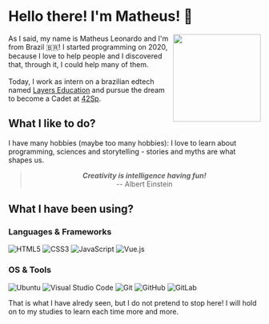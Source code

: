 # Hello there! I'm Matheus! 👾

<section display="flex">
    <div display="inline">
        <img align="right" width="175px" src="https://c.tenor.com/HnjS5_4dwYQAAAAM/ponteverga-einstein.gif" />
        As I said, my name is Matheus Leonardo and I'm from Brazil 🇧🇷! I started programming on 2020, because I love to help people and I discovered that, through it, I could help many of them.
        <br>
        <br>
        Today, I work as intern on a brazilian edtech named  <a href="https://layers.education" target="_blank" rel="noopener noreferrer">
        Layers Education</a> and pursue the dream to become a Cadet at <a href="https://42sp.org.br" target="_blank" rel="noopener noreferrer">
        42Sp</a>.
    </div>
</section>

## What I like to do?

I have many hobbies (maybe too many hobbies): I love to learn about programming, sciences and storytelling - stories and myths are what shapes us.

<div align="center">
    <blockquote>
        <b><i>Creativity is intelligence having fun!</i></b><br>
        -- Albert Einstein
    </blockquote>
</div>

## What I have been using?

### Languages & Frameworks

![HTML5](https://img.shields.io/badge/html5-%23E34F26.svg?style=for-the-badge&logo=html5&logoColor=white)
![CSS3](https://img.shields.io/badge/css3-%231572B6.svg?style=for-the-badge&logo=css3&logoColor=white)
![JavaScript](https://img.shields.io/badge/javascript-%23323330.svg?style=for-the-badge&logo=javascript&logoColor=%23F7DF1E)
![Vue.js](https://img.shields.io/badge/vuejs-%2335495e.svg?style=for-the-badge&logo=vuedotjs&logoColor=%234FC08D)

### OS & Tools

![Ubuntu](https://img.shields.io/badge/Ubuntu-E95420?style=for-the-badge&logo=ubuntu&logoColor=white)
![Visual Studio Code](https://img.shields.io/badge/Visual%20Studio%20Code-0078d7.svg?style=for-the-badge&logo=visual-studio-code&logoColor=white)
![Git](https://img.shields.io/badge/git-%23F05033.svg?style=for-the-badge&logo=git&logoColor=white)
![GitHub](https://img.shields.io/badge/github-%23121011.svg?style=for-the-badge&logo=github&logoColor=white)
![GitLab](https://img.shields.io/badge/gitlab-%23181717.svg?style=for-the-badge&logo=gitlab&logoColor=white)

That is what I have alredy seen, but I do not pretend to stop here! I will hold on to my studies to learn each time more and more.



<!--
**matheusleo/matheusleo** is a ✨ _special_ ✨ repository because its `README.md` (this file) appears on your GitHub profile.

Here are some ideas to get you started:

- 🔭 I’m currently working on ...
- 🌱 I’m currently learning ...
- 👯 I’m looking to collaborate on ...
- 🤔 I’m looking for help with ...
- 💬 Ask me about ...
- 📫 How to reach me: ...
- 😄 Pronouns: ...
- ⚡ Fun fact: ...
-->

